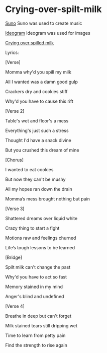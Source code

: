 # Crying-over-spilt-milk

[Suno](https://suno.com/create) 
Suno was used to create music


[Ideogram](https://ideogram.ai/t/explore)
Ideogram was used for images



[Crying over spilled milk](https://drive.google.com/file/d/1b3jAwhzmkUN4RibDu0RmMBh40OoeyEBw/view?usp=sharing)


Lyrics:


[Verse]

Momma why'd you spill my milk

All I wanted was a damn good gulp

Crackers dry and cookies stiff

Why'd you have to cause this rift


[Verse 2]

Table's wet and floor's a mess

Everything's just such a stress

Thought I'd have a snack divine

But you crushed this dream of mine


[Chorus]

I wanted to eat cookies

But now they can't be mushy

All my hopes ran down the drain

Momma’s mess brought nothing but pain


[Verse 3]

Shattered dreams over liquid white

Crazy thing to start a fight

Motions raw and feelings churned

Life’s tough lessons to be learned


[Bridge]

Spilt milk can't change the past

Why'd you have to act so fast

Memory stained in my mind

Anger's blind and undefined


[Verse 4]

Breathe in deep but can't forget

Milk stained tears still dripping wet

Time to learn from petty pain

Find the strength to rise again
